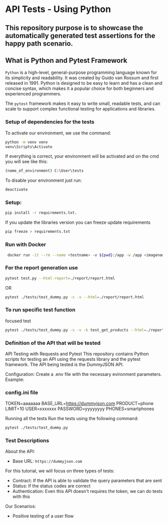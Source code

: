 # API Tests - Using Python 

## This repository purpose is to showcase the automatically generated test assertions for the happy path scenario.

## What is Python and Pytest Framework 

`Python` is a high-level, general-purpose programming language known for its simplicity and readability. It was created by Guido van Rossum and first released in 1991. Python is designed to be easy to learn and has a clean and concise syntax, which makes it a popular choice for both beginners and experienced programmers.

The `pytest` framework makes it easy to write small, readable tests, and can scale to support complex functional testing for applications and libraries.

### Setup of dependencies for the tests 

To activate our environment, we use the command:
```bash
python -m venv venv
venv\Scripts\Activate
```
If everything is correct, your environment will be activated and on the cmd you will see like this:
```bash
(name_of_environment) C:\User\tests 
```
To disable your environment just run:
```bash
deactivate
```
### Setup:

```bash
pip install -r requirements.txt.
```
If you update the libraries version you can freeze update requirements
```bash
pip freeze > requirements.txt
```

### Run with Docker

```bash
 docker run -it --rm --name <testname> -v ${pwd}:/app -w /app <imagename>
```

### For the report generation use 

```bash
pytest test.py --html-report=./report/report.html 
```
OR
```bash
pytest ./tests/test_dummy.py -s -v --html=./report/report.html
```
### To run specific test function

focused test
```bash
pytest ./tests/test_dummy.py -s -v -k test_get_products --html=./report/report.html
```
### Definition of the API that will be tested

API Testing with Requests and Pytest
This repository contains Python scripts for testing an API using the requests library and the pytest framework. The API being tested is the DummyJSON API.

Configuration: Create a .env file with the necessary evironment parameters. Example:

### config.ini file

TOKEN=aaaaaaa
BASE_URL=https://dummyjson.com
PRODUCT=phone
LIMIT=10
USER=xxxxxxx
PASSWORD=yyyyyyyy
PHONES=smartphones

Running all the tests
Run the tests using the following command:

```bash
pytest ./tests/test_dummy.py
```
### Test Descriptions



About the API:
- Base URL: `https://dummyjson.com`


For this tutorial, we will focus on three types of tests:
- Contract: If the API is able to validate the query parameters that are sent 
- Status: If the status codes are correct 
- Authentication: Even this API doesn't requires the token, we can do tests with this 

Our Scenarios:

- Positive testing of a user flow 

